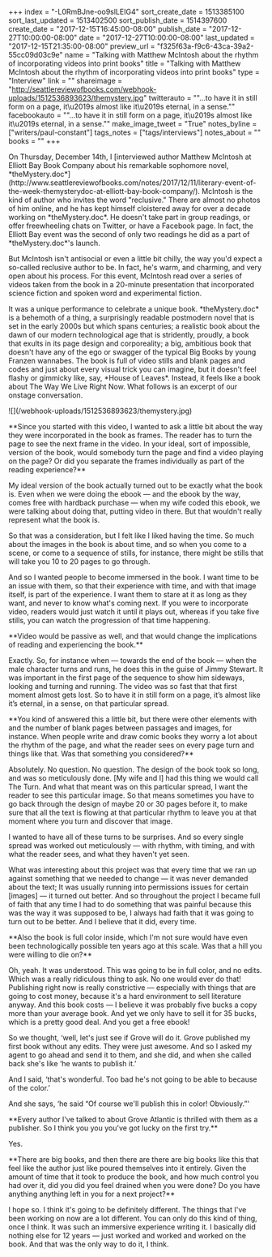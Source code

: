 +++
index = "-L0RmBJne-oo9slLEIG4"
sort_create_date = 1513385100
sort_last_updated = 1513402500
sort_publish_date = 1514397600
create_date = "2017-12-15T16:45:00-08:00"
publish_date = "2017-12-27T10:00:00-08:00"
date = "2017-12-27T10:00:00-08:00"
last_updated = "2017-12-15T21:35:00-08:00"
preview_url = "f325f63a-f9c6-43ca-39a2-55cc09d03c9e"
name = "Talking with Matthew McIntosh about the rhythm of incorporating videos into print books"
title = "Talking with Matthew McIntosh about the rhythm of incorporating videos into print books"
type = "Interview"
link = ""
shareimage = "http://seattlereviewofbooks.com/webhook-uploads/1512536893623/themystery.jpg"
twitterauto = "\"...to have it in still form on a page, it\u2019s almost like it\u2019s eternal, in a sense.\""
facebookauto = "\"...to have it in still form on a page, it\u2019s almost like it\u2019s eternal, in a sense.\""
make_image_tweet = "True"
notes_byline = ["writers/paul-constant"]
tags_notes = ["tags/interviews"]
notes_about = ""
books = ""
+++
<p class="intro">On Thursday, December 14th, I [interviewed author Matthew McIntosh at Elliott Bay Book Company about his remarkable sophomore novel, *theMystery.doc*](http://www.seattlereviewofbooks.com/notes/2017/12/11/literary-event-of-the-week-themysterydoc-at-elliott-bay-book-company/). McIntosh is the kind of author who invites the word "reclusive." There are almost no photos of him online, and he has kept himself cloistered away for over a decade working on *theMystery.doc*. He doesn't take part in group readings, or offer freewheeling chats on Twitter, or have a Facebook page. In fact, the Elliott Bay event was the second of only two readings he did as a part of *theMystery.doc*'s launch.</p>

<p class="intro">But McIntosh isn't antisocial or even a little bit chilly, the way you'd expect a so-called reclusive author to be. In fact, he's warm, and charming, and very open about his process. For this event, McIntosh read over a series of videos taken from the book in a 20-minute presentation that incorporated science fiction and spoken word and experimental fiction.</p>

<p class="intro">It was a unique performance to celebrate a unique book. *theMystery.doc* is a behemoth of a thing, a surprisingly readable postmodern novel that is set in the early 2000s but which spans centuries; a realistic book about the dawn of our modern technological age that is stridently, proudly, a book that exults in its page design and corporeality; a big, ambitious  book that doesn't have any of the ego or swagger of the typical Big Books by young Franzen wannabes. The book is full of video stills and blank pages and codes and just about every visual trick you can imagine, but it doesn't feel flashy or gimmicky like, say, *House of Leaves*. Instead, it feels like a book about The Way We Live Right Now. What follows is an excerpt of our onstage conversation.</p>

<p class="image-left">![](/webhook-uploads/1512536893623/themystery.jpg)</p>**Since you started with this video, I wanted to ask a little bit about the way they were incorporated in the book as frames. The reader has to turn the page to see the next frame in the video. In your ideal, sort of impossible, version of the book, would somebody turn the page and find a video playing on the page? Or did you separate the frames individually as part of the reading experience?**

<p class="noindent">My ideal version of the book actually turned out to be exactly what the book is. Even when we were doing the ebook — and the ebook by the way, comes free with hardback purchase — when my wife coded this ebook, we were talking about doing that, putting video in there. But that wouldn't really represent what the book is.</p>

So that was a consideration, but I felt like I liked having the time. So much about the images in the book is about time, and so when you come to a scene, or come to a sequence of stills, for instance, there might be stills that will take you 10 to 20 pages to go through. 

And so I wanted people to become immersed in the book. I want time to be an issue with them, so that their experience with time, and with that image itself, is part of the experience. I want them to stare at it as long as they want, and never to know what's coming next. If you were to incorporate video, readers would just watch it until it plays out, whereas if you take five stills, you can watch the progression of that time happening. 

<p class="noindent">**Video would be passive as well, and that would change the implications of reading and experiencing the book.**</p> 

<p class="noindent">Exactly. So, for instance when — towards the end of the book — when the male character turns and runs, he does this in the guise of Jimmy Stewart. It was important in the first page of the sequence to show him sideways, looking and turning and running. The video was so fast that that first moment almost gets lost. So to have it in still form on a page, it’s almost like it’s eternal, in a sense, on that particular spread.</p> 

<p class="noindent">**You kind of answered this a little bit, but there were other elements with and the number of blank pages between passages and images, for instance. When people write and draw comic books they worry a lot about the rhythm of the page, and what the reader sees on every page turn and things like that. Was that something you considered?**</p>

<p class="noindent">Absolutely. No question. No question. The design of the book took so long, and was so meticulously done. [My wife and I] had this thing we would call The Turn. And what that meant was on this particular spread, I want the reader to see this particular image. So that means sometimes you have to go back through the design of maybe 20 or 30 pages before it, to make sure that all the text is flowing at that particular rhythm to leave you at that moment where you turn and discover that image.</p>

I wanted to have all of these turns to be surprises. And so every single spread was worked out meticulously — with rhythm, with timing, and with what the reader sees, and what they haven't yet seen. 

What was interesting about this project was that every time that we ran up against something that we needed to change — it was never demanded about the text; It was usually running into permissions issues for certain [images] — it turned out better. And so throughout the project I became full of faith that any time I had to do something that was painful because this was the way it was supposed to be, I always had faith that it was going to turn out to be better. And I believe that it did, every time.

<p class="noindent">**Also the book is full color inside, which I'm not sure would have even been technologically possible ten years ago at this scale. Was that a hill you were willing to die on?**</p>

<p class="noindent">Oh, yeah. It was understood. This was going to be in full color, and no edits. Which was a really ridiculous thing to ask. No one would ever do that! Publishing right now is really constrictive — especially with things that are going to cost money, because it's a hard environment to sell literature anyway. And this book costs — I believe it was probably five bucks a copy more than your average book. And yet we only have to sell it for 35 bucks, which is a pretty good deal. And you get a free ebook!</p>

So we thought, ‘well, let's just see if Grove will do it. Grove published my first book without any edits. They were just awesome. And so I asked my agent to go ahead and send it to them, and she did, and when she called back she's like ‘he wants to publish it.’

And I said, ‘that's wonderful. Too bad he's not going to be able to because of the color.’ 

And she says, ‘he said “Of course we'll publish this in color! Obviously.”'

<p class="noindent">**Every author I've talked to about Grove Atlantic is thrilled with them as a publisher. So I think you you you've got lucky on the first try.**</p>

<p class="noindent">Yes.</p> 

<p class="noindent">**There are big books, and then there are there are big books like this that feel like the author just like poured themselves into it entirely. Given the amount of time that it took to produce the book, and how much control you had over it, did you did you feel drained when you were done? Do you have anything anything left in you for a next project?**</p>

<p class="noindent">I hope so. I think it's going to be definitely different. The things that I've been working on now are a lot different. You can only do this kind of thing, once I think. It was such an immersive experience writing it. I basically did nothing else for 12 years — just worked and worked and worked on the book. And that was the only way to do it, I think.</p>

